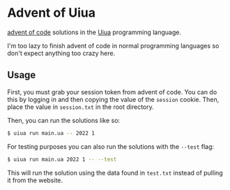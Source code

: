 [advent of code]: https://adventofcode.com/
[Uiua]: https://www.uiua.org/

# Advent of Uiua

[advent of code] solutions in the [Uiua] programming language.

I'm too lazy to finish advent of code in normal programming languages so don't expect anything too crazy here.

## Usage

First, you must grab your session token from advent of code. You can do this by logging in and then copying the value of the `session` cookie. Then, place the value in `session.txt` in the root directory.

Then, you can run the solutions like so:

```bash
$ uiua run main.ua -- 2022 1
```

For testing purposes you can also run the solutions with the `--test` flag:

```bash
$ uiua run main.ua 2022 1 -- --test
```

This will run the solution using the data found in `test.txt` instead of pulling it from the website.